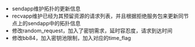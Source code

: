 - sendapp维护拓扑的更新信息
- recvapp维护已经为其预留资源的请求列表，并且根据拒绝服务包来更新同节点上的sendapp中的拓扑信息
- 修改random_request，加入了密钥需求，延时容忍度，请求到达时间
- 修改bb84，加入密钥池限制，加入对应的time_flag